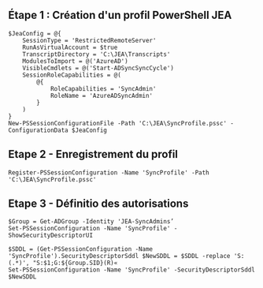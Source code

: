 

## Étape 1 : Création d'un profil PowerShell JEA

```
$JeaConfig = @{
    SessionType = 'RestrictedRemoteServer'
    RunAsVirtualAccount = $true
    TranscriptDirectory = 'C:\JEA\Transcripts'
    ModulesToImport = @('AzureAD')
    VisibleCmdlets = @('Start-ADSyncSyncCycle')
    SessionRoleCapabilities = @(
        @{
            RoleCapabilities = 'SyncAdmin'
            RoleName = 'AzureADSyncAdmin'
        }
    )
}
New-PSSessionConfigurationFile -Path 'C:\JEA\SyncProfile.pssc' -ConfigurationData $JeaConfig 
```

## Etape 2 - Enregistrement du profil
```
Register-PSSessionConfiguration -Name 'SyncProfile' -Path 'C:\JEA\SyncProfile.pssc'
```

## Etape 3 - Définitio des autorisations

```
$Group = Get-ADGroup -Identity 'JEA-SyncAdmins’ 
Set-PSSessionConfiguration -Name 'SyncProfile' -ShowSecurityDescriptorUI 

$SDDL = (Get-PSSessionConfiguration -Name 'SyncProfile').SecurityDescriptorSddl $NewSDDL = $SDDL -replace 'S:(.*)', "S:$1;G:${Group.SID}(R)« 
Set-PSSessionConfiguration -Name 'SyncProfile' -SecurityDescriptorSddl $NewSDDL
```
